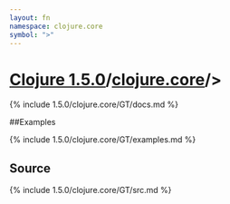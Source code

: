 ```yaml
---
layout: fn
namespace: clojure.core
symbol: ">"
---
```


# [Clojure 1.5.0](../../)/[clojure.core](../)/>

{% include 1.5.0/clojure.core/GT/docs.md %}

##Examples

{% include 1.5.0/clojure.core/GT/examples.md %}
## Source
{% include 1.5.0/clojure.core/GT/src.md %}

